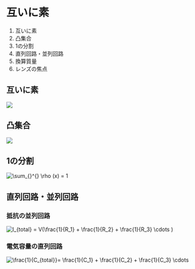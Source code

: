 # 互いに素

1. 互いに素
2. 凸集合
3. 1の分割
4. 直列回路・並列回路
5. 換算質量
6. レンズの焦点

## 互いに素

<img src="https://latex.codecogs.com/svg.image?\mathfrak{a}&space;&plus;&space;\mathfrak{b}&space;=&space;\{1\}">

## 凸集合

<img src="https://latex.codecogs.com/svg.image?x,&space;y&space;\in&space;\boldsymbol{H},&space;\\0&space;\leq&space;\lambda&space;\leq&space;1,\\\lambda&space;x&space;&plus;&space;(1&space;-&space;\lambda&space;)y&space;\in&space;\boldsymbol{H}" />

## 1の分割

<img src="https://latex.codecogs.com/svg.image?\sum_{}^{}&space;\rho&space;(x)&space;=&space;1" title="\sum_{}^{} \rho (x) = 1" />

## 直列回路・並列回路

### 抵抗の並列回路

<img src="https://latex.codecogs.com/svg.image?I_{total}&space;=&space;V(\frac{1}{R_1}&space;&plus;&space;\frac{1}{R_2}&space;&plus;&space;\frac{1}{R_3}&space;\cdots&space;)" title="I_{total} = V(\frac{1}{R_1} + \frac{1}{R_2} + \frac{1}{R_3} \cdots )" />

### 電気容量の直列回路

<img src="https://latex.codecogs.com/svg.image?\frac{1}{C_{total}}=&space;\frac{1}{C_1}&space;&plus;&space;\frac{1}{C_2}&space;&plus;&space;\frac{1}{C_3}&space;\cdots" title="\frac{1}{C_{total}}= \frac{1}{C_1} + \frac{1}{C_2} + \frac{1}{C_3} \cdots" />
